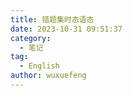 ```yaml
---
title: 错题集时态语态
date: 2023-10-31 09:51:37
category:
  - 笔记
tag:
  - English
author: wuxuefeng
---
```

### <WrongQuestion title="I will tell hime as soon as he ____ back" choice="['B','A']" ans="['come','comes','will come','came']" record="主将从现,不要忘了主谓一致" need="['as soon as          一....就....']"/>
### <WrongQuestion title="The picnic will be put off if it ____ tomorrow" choice="['B','C']" ans="['will snow','snows','is snowing','snowed']" record="主将从现,不需要be doing来表将来" need="['1    put off 拖迟']" />
### <WrongQuestion title="David is so excited because it is the first time that he ___ the Great Wall" choice="['C','A']" ans="['visited','had visited',' has visited ','visits']" record="现在完成时,这是我第一次做...事" need="['1    the first time   第一次做...事']" />
### <WrongQuestion title="Tom had to pack his things up quickly,because he was told that his taxi ___ in 2 minutes" choice="['A','B']" ans="['was leaving','will leave','left','is leaving']" record="told表示是过去说的,车将要在两分钟后离开,也就是过去将来时态" need="['1    things up    东西']" />
### <WrongQuestion title="A new stadium ___ at present in our city" choice="['C','A']" ans="['is built','is being build','is being built','is building']" record="正在被修建,现在进行时态被动" need="['1    stadium    体育馆']" />
### <WrongQuestion title="--Nancy has worked in our company for three years,She speaks French very fluently.--She ___ French for four years in university" choice="['A','B']" ans="['studied','had studied','has studied','study']" record="这里只是叙述他过去学了四年法语,没有对后面的时间产生影响,因此用过去时态" need="['1    无']" />
### <WrongQuestion title="The plane ___ at 8:30 am,so I ___ home at 7:00 tomorrow morning" choice="['D','B']" ans="['leaves;leave','is leaving;am leaving','is leaving;leave','leaves;am leaving']" record="第一个空,leave位移动词如果是按照明确的时间表规定可以用现一般现在表将来,第二个be doing表将来" need="['1    无']" />
### <WrongQuestion title="They fulfilled the plan earlier than they ___" choice="['D','B']" ans="['have expected','expected','were expected','had expected']" record="他们期待的是一个时间点,比他们期待的还要早,过去的过去,过去完成时态" need="['1    fulfill     完成']" />
### <WrongQuestion title="Up to now,he ___ chairman of the Students' Union twice in our school" choice="['D','A']" ans="['has selected','elects','is selected','has been selected']" record="现在完成时被动,被选举成主席" need="['1    up to now     到目前为止']" />
### <WrongQuestion title="The boy ___ to take care of his bike,because it needs ___" choice="['D','C']" ans="['was told;to repair','told;to be repaired','told;repairing','is told;repairing']" record="这个男孩被告知要照顾好他的自行车,need主动表示被动" need="['1    take care      当心']" />
### <WrongQuestion title="A brief History of Mathematics ___ in 1988 and has been translated into more than 40 languages ever since" choice="['A','D']" ans="['was published','were published','have been published','has been published']" record="被发布,in 1988明确的过去时间,过去被动" need="['1    publish     发布','2    ever since   至今']" />
### <WrongQuestion title="He said that great changes ___  in his hometown since 1990" choice="['C','D']" ans="['have taken place','have been taken place','had taken place','had been taken place']" record="自从1990发生,过去完成!!!发生没有被动" need="['1    since     自从']" />

